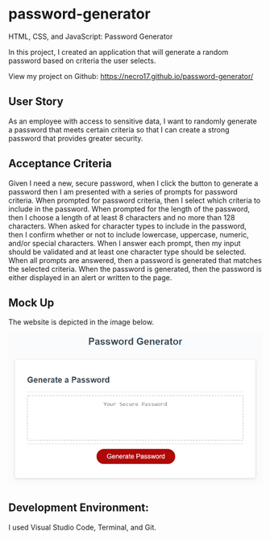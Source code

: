 # password-generator

HTML, CSS, and JavaScript: Password Generator

In this project, I created an application that will generate a random password based on criteria the user selects.

View my project on Github: https://necro17.github.io/password-generator/

## User Story

As an employee with access to sensitive data, I want to randomly generate a password that meets certain criteria so that I can create a strong password that provides greater security.

## Acceptance Criteria

Given I need a new, secure password, when I click the button to generate a password then I am presented with a series of prompts for password criteria. When prompted for password criteria, then I select which criteria to include in the password. When prompted for the length of the password, then I choose a length of at least 8 characters and no more than 128 characters. When asked for character types to include in the password, then I confirm whether or not to include lowercase, uppercase, numeric, and/or special characters. When I answer each prompt, then my input should be validated and at least one character type should be selected. When all prompts are answered, then a password is generated that matches the selected criteria. When the password is generated, then the password is either displayed in an alert or written to the page.

## Mock Up
The website is depicted in the image below.

<img src="./03-javascript-homework-demo.png"></img>

## Development Environment:
I used Visual Studio Code, Terminal, and Git.